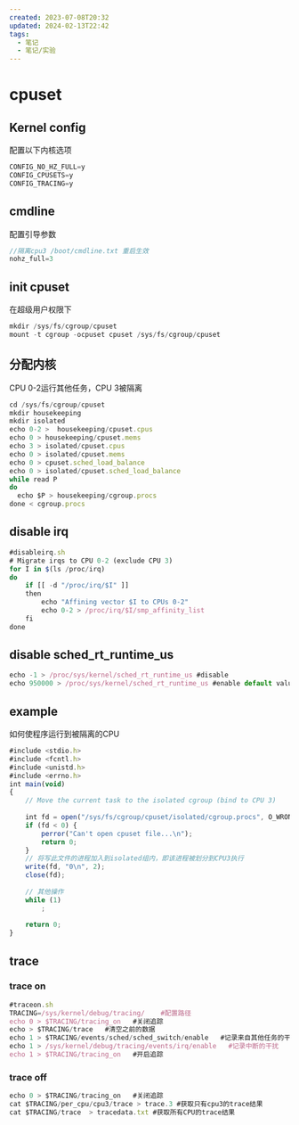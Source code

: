 ```yaml
---
created: 2023-07-08T20:32
updated: 2024-02-13T22:42
tags:
  - 笔记
  - 笔记/实验
---
```


# cpuset

## Kernel config

配置以下内核选项
```javascript
CONFIG_NO_HZ_FULL=y
CONFIG_CPUSETS=y
CONFIG_TRACING=y
```
## cmdline
配置引导参数
```javascript
//隔离cpu3 /boot/cmdline.txt 重启生效
nohz_full=3
```
## init cpuset
在超级用户权限下

```javascript
mkdir /sys/fs/cgroup/cpuset
mount -t cgroup -ocpuset cpuset /sys/fs/cgroup/cpuset
```
## 分配内核
CPU 0-2运行其他任务，CPU 3被隔离
```javascript
cd /sys/fs/cgroup/cpuset
mkdir housekeeping
mkdir isolated
echo 0-2 >  housekeeping/cpuset.cpus
echo 0 > housekeeping/cpuset.mems
echo 3 > isolated/cpuset.cpus
echo 0 > isolated/cpuset.mems
echo 0 > cpuset.sched_load_balance 
echo 0 > isolated/cpuset.sched_load_balance
while read P
do
  echo $P > housekeeping/cgroup.procs
done < cgroup.procs
```


## disable irq
```javascript
#disableirq.sh
# Migrate irqs to CPU 0-2 (exclude CPU 3)
for I in $(ls /proc/irq)
do
    if [[ -d "/proc/irq/$I" ]]
    then
        echo "Affining vector $I to CPUs 0-2"
        echo 0-2 > /proc/irq/$I/smp_affinity_list
    fi
done
```
## disable sched_rt_runtime_us
```javascript
echo -1 > /proc/sys/kernel/sched_rt_runtime_us #disable
echo 950000 > /proc/sys/kernel/sched_rt_runtime_us #enable default value
```
## example
如何使程序运行到被隔离的CPU
```javascript
#include <stdio.h>
#include <fcntl.h>
#include <unistd.h>
#include <errno.h>
int main(void)
{
    // Move the current task to the isolated cgroup (bind to CPU 3)
    
    int fd = open("/sys/fs/cgroup/cpuset/isolated/cgroup.procs", O_WRONLY);
    if (fd < 0) {
        perror("Can't open cpuset file...\n");
        return 0;
    }
    // 将写此文件的进程加入到isolated组内，即该进程被划分到CPU3执行
    write(fd, "0\n", 2);
    close(fd);
   
    // 其他操作
    while (1)
        ;
   
    return 0;
}
```
## trace
### trace on
```javascript
#traceon.sh
TRACING=/sys/kernel/debug/tracing/    #配置路径
echo 0 > $TRACING/tracing_on   #关闭追踪
echo > $TRACING/trace   #清空之前的数据
echo 1 > $TRACING/events/sched/sched_switch/enable   #记录来自其他任务的干扰
echo 1 > /sys/kernel/debug/tracing/events/irq/enable   #记录中断的干扰
echo 1 > $TRACING/tracing_on   #开启追踪
```
### trace off
```javascript
echo 0 > $TRACING/tracing_on   #关闭追踪
cat $TRACING/per_cpu/cpu3/trace > trace.3 #获取只有cpu3的trace结果
cat $TRACING/trace  > tracedata.txt #获取所有CPU的trace结果
```